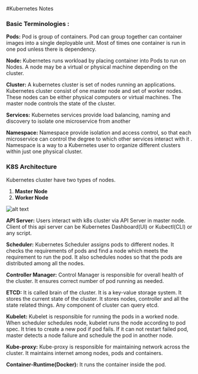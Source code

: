 #Kubernetes Notes

### Basic Terminologies :

**Pods:** Pod is group of containers. Pod can group together can container images into a single deployable unit. Most of times
one container is run in one pod unless there is dependency.

**Node:**  Kubernetes runs workload by placing container into Pods to run on Nodes.
A node may be a  virtual or physical machine depending on the cluster.

**Cluster:** A kubernetes cluster is set of nodes running an applications.
Kubernetes cluster consist of one master node and set of worker nodes. These nodes can be either
physical computers or virtual machines. The master node controls the state of the cluster.

**Services:** Kubernetes services provide load balancing, naming and discovery to isolate one microservice from another

**Namespace:** Namespace provide isolation and access control, so that each microservice can control the degree to which other services interact with it
. Namespace is a way to a Kubernetes user to organize different clusters within just one physical cluster.

### K8S Architecture

Kubernetes cluster have two types of nodes.
1. **Master Node**
2. **Worker Node**

![alt text](https://github.com/Shaad7/notes/blob/master/images/K8S_Archi.png?raw=true 
"Kubernetes Architecture")

**API Server:** Users interact with k8s cluster via API Server in master node. Client of this api server can
be Kubernetes Dashboard(UI) or Kubectl(CLI) or any script.

**Scheduler:** Kubernetes Scheduler assigns pods to different nodes. It checks the requirements of pods and find 
a node which meets the requirement to run the pod. It also schedules nodes so that the pods are distributed 
among all the nodes.

**Controller Manager:** Control Manager is responsible for overall health of the cluster. It ensures correct
number of pod running as needed.

**ETCD:** It is called brain of the cluster. It is a key-value storage system. It stores the current state of 
the cluster. It stores nodes, controller and all the state related things. Any component of cluster can query etcd.

**Kubelet:** Kubelet is responsible for running the pods in a worked node. When scheduler schedules node, kubelet
runs the node according to pod spec. It tries to create a new pod if pod fails. If it can not 
restart failed pod, master detects a node failure and schedule the pod in another node.

**Kube-proxy:** Kube-proxy is responsible for maintaining network across the cluster. It maintains internet among
nodes, pods and containers.

**Container-Runtime(Docker):** It runs the container inside the pod.
